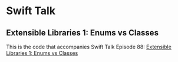 # Swift Talk
## Extensible Libraries 1: Enums vs Classes

This is the code that accompanies Swift Talk Episode 88: [Extensible Libraries 1: Enums vs Classes](https://talk.objc.io/episodes/S01E88-extensible-libraries-1-enums-vs-classes)

